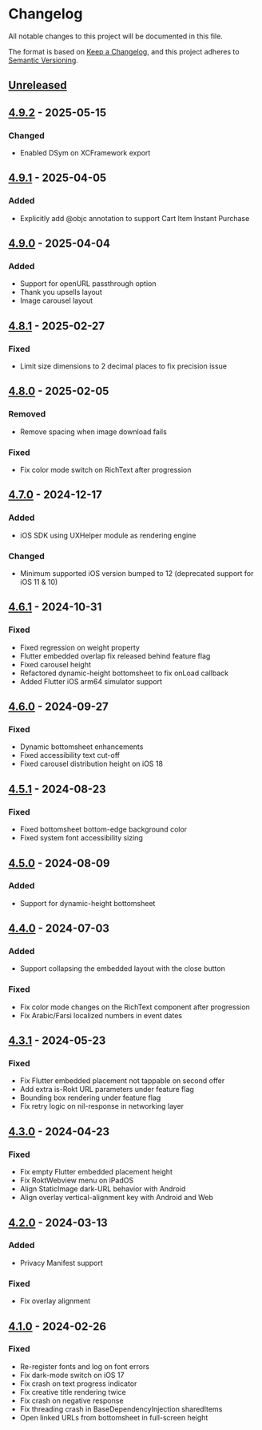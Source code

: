 <!-- markdownlint-disable MD024 -->

# Changelog

All notable changes to this project will be documented in this file.

The format is based on [Keep a Changelog](https://keepachangelog.com/en/1.1.0/),
and this project adheres to [Semantic Versioning](https://semver.org/spec/v2.0.0.html).

## [Unreleased]

## [4.9.2] - 2025-05-15

### Changed

- Enabled DSym on XCFramework export

## [4.9.1] - 2025-04-05

### Added

- Explicitly add @objc annotation to support Cart Item Instant Purchase

## [4.9.0] - 2025-04-04

### Added

- Support for openURL passthrough option
- Thank you upsells layout
- Image carousel layout

## [4.8.1] - 2025-02-27

### Fixed

- Limit size dimensions to 2 decimal places to fix precision issue

## [4.8.0] - 2025-02-05

### Removed

- Remove spacing when image download fails

### Fixed

- Fix color mode switch on RichText after progression

## [4.7.0] - 2024-12-17

### Added

- iOS SDK using UXHelper module as rendering engine

### Changed

- Minimum supported iOS version bumped to 12 (deprecated support for iOS 11 & 10)

## [4.6.1] - 2024-10-31

### Fixed

- Fixed regression on weight property
- Flutter embedded overlap fix released behind feature flag
- Fixed carousel height
- Refactored dynamic-height bottomsheet to fix onLoad callback
- Added Flutter iOS arm64 simulator support

## [4.6.0] - 2024-09-27

### Fixed

- Dynamic bottomsheet enhancements
- Fixed accessibility text cut-off
- Fixed carousel distribution height on iOS 18

## [4.5.1] - 2024-08-23

### Fixed

- Fixed bottomsheet bottom-edge background color
- Fixed system font accessibility sizing

## [4.5.0] - 2024-08-09

### Added

- Support for dynamic-height bottomsheet

## [4.4.0] - 2024-07-03

### Added

- Support collapsing the embedded layout with the close button

### Fixed

- Fix color mode changes on the RichText component after progression
- Fix Arabic/Farsi localized numbers in event dates

## [4.3.1] - 2024-05-23

### Fixed

- Fix Flutter embedded placement not tappable on second offer
- Add extra is-Rokt URL parameters under feature flag
- Bounding box rendering under feature flag
- Fix retry logic on nil-response in networking layer

## [4.3.0] - 2024-04-23

### Fixed

- Fix empty Flutter embedded placement height
- Fix RoktWebview menu on iPadOS
- Align StaticImage dark-URL behavior with Android
- Align overlay vertical-alignment key with Android and Web

## [4.2.0] - 2024-03-13

### Added

- Privacy Manifest support

### Fixed

- Fix overlay alignment

## [4.1.0] - 2024-02-26

### Fixed

- Re-register fonts and log on font errors
- Fix dark-mode switch on iOS 17
- Fix crash on text progress indicator
- Fix creative title rendering twice
- Fix crash on negative response
- Fix threading crash in BaseDependencyInjection sharedItems
- Open linked URLs from bottomsheet in full-screen height

[unreleased]: https://github.com/ROKT/sdk-ios-source/compare/4.9.2...HEAD
[4.9.2]: https://github.com/ROKT/sdk-ios-source/compare/4.9.1...4.9.2
[4.9.1]: https://github.com/ROKT/sdk-ios-source/compare/v4.9.0...4.9.1
[4.9.0]: https://github.com/ROKT/sdk-ios-source/compare/v4.8.1...4.9.0
[4.8.1]: https://github.com/ROKT/sdk-ios-source/compare/v4.8.0...v4.8.1
[4.8.0]: https://github.com/ROKT/sdk-ios-source/compare/v4.7.0...v4.8.0
[4.7.0]: https://github.com/ROKT/sdk-ios-source/compare/v4.6.1...v4.7.0
[4.6.1]: https://github.com/ROKT/sdk-ios-source/compare/v4.6.0...v4.6.1
[4.6.0]: https://github.com/ROKT/sdk-ios-source/compare/v4.5.1...v4.6.0
[4.5.1]: https://github.com/ROKT/sdk-ios-source/compare/v4.5.0...v4.5.1
[4.5.0]: https://github.com/ROKT/sdk-ios-source/compare/v4.4.0...v4.5.0
[4.4.0]: https://github.com/ROKT/sdk-ios-source/compare/v4.3.1...v4.4.0
[4.3.1]: https://github.com/ROKT/sdk-ios-source/compare/v4.3.0...v4.3.1
[4.3.0]: https://github.com/ROKT/sdk-ios-source/compare/v4.2.0...v4.3.0
[4.2.0]: https://github.com/ROKT/sdk-ios-source/compare/v4.1.0...v4.2.0
[4.1.0]: https://github.com/ROKT/sdk-ios-source/compare/v4.0.11-beta.9...v4.1.0
